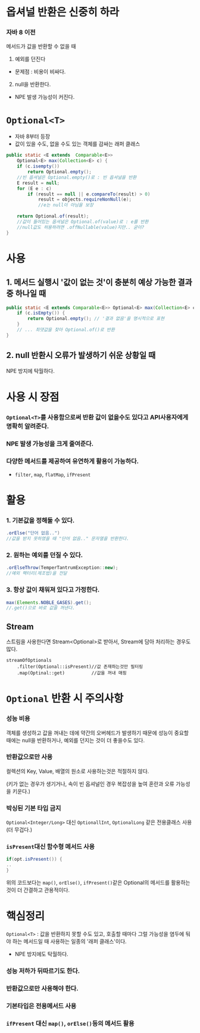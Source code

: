 # 옵셔널 반환은 신중히 하라

### 자바 8 이전
메서드가 값을 반환할 수 없을 때
1. 예외를 던진다
- 문제점 : 비용이 비싸다.
2. null을 반환한다.
- NPE 발생 가능성이 커진다.

#  `Optional<T>`
- 자바 8부터 등장
- 값이 있을 수도, 없을 수도 있는 객체를 감싸는 래퍼 클래스

```java
public static <E extends  Comparable<E>>
    Optional<E> max(Collection<E> c) {
    if (c.isempty())
        return Optional.empty();
    //빈 옵셔널은 Optional.empty()로 : 빈 옵셔널을 반환
    E result = null;
    for (E e : c)
        if (result == null || e.compareTo(result) > 0)
            result = objects.requireNonNull(e);
            //e는 null이 아님을 보장
    
    return Optional.of(result);
    //값이 들어있는 옵셔널은 Optional.of(value)로 : e를 반환
    //null값도 허용하려면 .offNullable(value)지만.. 굳이?
}
```

# 사용
## 1. 메서드 실행시 '값이 없는 것'이 충분히 예상 가능한 결과중 하나일 때

```java
public static <E extends Comparable<E>> Optional<E> max(Collection<E> c) {
    if (c.isEmpty()) {
        return Optional.empty(); // '결과 없음'을 명시적으로 표현
    }
    // ... 최댓값을 찾아 Optional.of()로 반환
}
```
## 2. null 반환시 오류가 발생하기 쉬운 상황일 때
NPE 방지에 탁월하다.

# 사용 시 장점
### `Optional<T>`를 사용함으로써 반환 값이 없을수도 있다고 API사용자에게 명확히 알려준다.

### NPE 발생 가능성을 크게 줄여준다.

### 다양한 메서드를 제공하여 유연하게 활용이 가능하다.
- `filter`, `map`, `flatMap`, `ifPresent`

# 활용

### 1. 기본값을 정해둘 수 있다.
```java
.orElse("단어 없음..")
//값을 받지 못하였을 때 "단어 없음.." 문자열을 반환한다.
```
### 2. 원하는 예외를 던질 수 있다.

```java
.orElseThrow(TemperTantrumException::new);
//예외 팩터리(제조법)을 전달
```

### 3. 항상 값이 채워져 있다고 가정한다.
```java
max(Elements.NOBLE_GASES).get();
//.get()으로 바로 값을 꺼낸다.
```

## Stream
스트림을 사용한다면 Stream<Optional<T>>로 받아서, Stream<T>에 담아 처리하는 경우도 많다.
```
streamOfOptionals
    .filter(Optional::isPresent)//값 존재하는것만 필터링
    .map(Optinal::get)          //값을 꺼내 매핑
```

# `Optional` 반환 시 주의사항
### 성능 비용
객체를 생성하고 값을 꺼내는 데에 약간의 오버헤드가 발생하기 때문에 성능이 중요할 때에는 null을 반환하거나, 예외를 던지는 것이 더 좋을수도 있다.
### 반환값으로만 사용
컬렉션의 Key, Value, 배열의 원소로 사용하는것은 적절하지 않다.

(키가 없는 경우가 생기거나, 속이 빈 옵셔널인 경우 복잡성을 높여 혼란과 오류 가능성을 키운다.)
### 박싱된 기본 타입 금지
`Optional<Integer/Long>` 대신 `OptionallInt`, `OptionalLong` 같은 전용클래스 사용 (더 무겁다.)
### `isPresent`대신 함수형 메서드 사용
```java
if(opt.isPresent()) {
..
}
```
위의 코드보다는 `map()`, `orElse()`, `ifPresent()`같은 Optional의 메서드를 활용하는 것이 더 간결하고 관용적이다. 


# 핵심정리
`Optional<T>` : 값을 반환하지 못할 수도 있고, 호출할 때마다 그럴 가능성을 염두에 둬야 하는 메서드일 때 사용하는 일종의 '래퍼 클래스'이다.
- NPE 방지에도 탁월하다.
### 성능 저하가 뒤따르기도 한다.
### 반환값으로만 사용해야 한다.
### 기본타입은 전용메서드 사용
### `ifPresent` 대신 `map()`, `orElse()`등의 메서드 활용